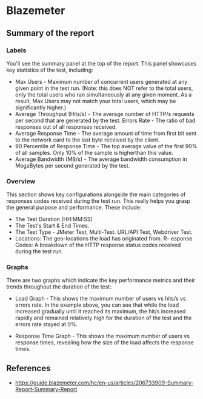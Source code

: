 # Blazemeter

## Summary of the report

### Labels

You'll see the summary panel at the top of the report. This panel showcases key statistics of the test, including:

- Max Users - Maximum number of concurrent users generated at any given point in the test run.  (Note: this does NOT refer to the total users, only the total users who ran simultaneously at any given moment. As a result, Max Users may not match your total users, which may be significantly higher.)
- Average Throughput (Hits/s) - The average number of HTTP/s requests per second that are generated by the test.
Errors Rate - The ratio of bad responses out of all responses received.
- Average Response Time - The average amount of time from first bit sent to the network card to the last byte received by the client.
- 90 Percentile of Response Time - The top average value of the first 90% of all samples. Only 10% of the sample is higherthan this value.
- Average Bandwidth (MB/s) - The average bandwidth consumption in MegaBytes per second generated by the test.

### Overview

This section shows key configurations alongside the main categories of responses codes received during the test run. This really helps you grasp the general purpose and performance. These include:

- The Test Duration (HH:MM:SS)
- The Test's Start & End Times.
- The Test Type - JMeter Test, Multi-Test. URL/API Test, Webdriver Test.
- Locations: The geo-locations the load has originated from.
R- esponse Codes: A breakdown of the HTTP response status codes received during the test run.

### Graphs

There are two graphs which indicate the key performance metrics and their trends throughout the duration of the test:

- Load Graph - This shows the maximum number of users vs hits/s vs errors rate. In the example above, you can see that while the load increased gradually until it reached its maximum, the hit/s increased rapidly and remained relatively high for the duration of the test and the errors rate stayed at 0%.

- Response Time Graph - This shows the maximum number of users vs response times, revealing how the size of the load affects the response times.

## References

- https://guide.blazemeter.com/hc/en-us/articles/206733909-Summary-Report-Summary-Report
